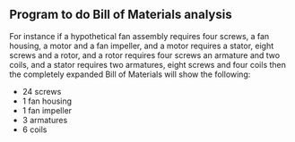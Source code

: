 ## Program to do Bill of Materials analysis
For instance if a hypothetical fan assembly requires four screws, a fan
housing, a motor and a fan impeller, and a motor requires a stator, eight
screws and a rotor, and a rotor requires four screws an armature and two coils,
and a stator requires two armatures, eight screws and four coils then the
completely expanded Bill of Materials will show the following:
- 24 screws
- 1 fan housing
- 1 fan impeller
- 3 armatures
- 6 coils